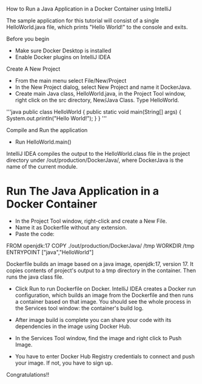How to Run a Java Application in a Docker Container using IntelliJ

The sample application for this tutorial will consist of a single HelloWorld.java file, which prints "Hello World!" to the console and exits.

Before you begin
- Make sure Docker Desktop is installed
- Enable Docker plugins on IntelliJ IDEA

Create A New Project
- From the main menu select File/New/Project
- In the New Project dialog, select New Project and name it DockerJava.
- Create main Java class, HelloWorld.java, in the Project Tool window, right click on the src directory, New/Java Class. Type HelloWorld.

'''java
public class HelloWorld {
    public static void main(String[] args) {
        System.out.println("Hello World!");
    }
}
'''

Compile and Run the application
- Run HelloWorld.main()

IntelliJ IDEA compiles the output to the HelloWorld.class file in the project directory under /out/production/DockerJava/, where DockerJava is the name of the current module.


<h1>
Run The Java Application in a Docker Container
</h1>

- In the Project Tool window, right-click and create a New File.
- Name it as Dockerfile without any extension.
- Paste the code:

FROM openjdk:17
COPY ./out/production/DockerJava/ /tmp
WORKDIR /tmp
ENTRYPOINT ["java","HelloWorld"]

Dockerfile builds an image based on a java image, openjdk:17, version 17.
It copies contents of project's output to a tmp directory in the container.
Then runs the java class file.

- Click Run to run Dockerfile on Docker.
IntelliJ IDEA creates a Docker run configuration, which builds an image from the Dockerfile and then runs a container based on that image. You should see the whole process in the Services tool window: the container's build log.

- After image build is complete you can share your code with its dependencies in the image using  Docker Hub.
- In the Services Tool window, find the image and right click to Push Image.
- You have to enter Docker Hub Registry credentials to connect and push your image. If not, you have to sign up.

Congratulations!!




